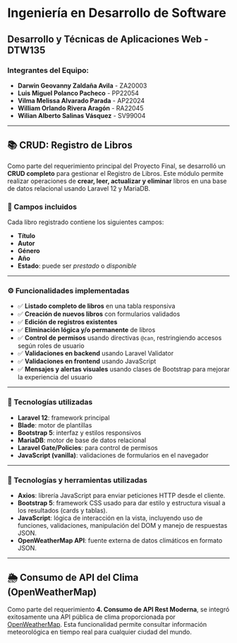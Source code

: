 # Ingeniería en Desarrollo de Software

## Desarrollo y Técnicas de Aplicaciones Web - DTW135

### Integrantes del Equipo:

- **Darwin Geovanny Zaldaña Avila**  - ZA20003
- **Luis Miguel Polanco Pacheco**    - PP22054
- **Vilma Melissa Alvarado Parada**  - AP22024
- **William Orlando Rivera Aragón**  - RA22045
- **Wilian Alberto Salinas Vásquez** - SV99004

---

## 📚 CRUD: Registro de Libros
 
Como parte del requerimiento principal del Proyecto Final, se desarrolló un **CRUD completo** para gestionar el Registro de Libros. Este módulo permite realizar operaciones de **crear, leer, actualizar y eliminar** libros en una base de datos relacional usando Laravel 12 y MariaDB.
 
### 🧾 Campos incluidos
 
Cada libro registrado contiene los siguientes campos:
 
- **Título**
- **Autor**
- **Género**
- **Año**
- **Estado**: puede ser _prestado_ o _disponible_
 
---
 
### ⚙️ Funcionalidades implementadas
 
- ✅ **Listado completo de libros** en una tabla responsiva
- ✅ **Creación de nuevos libros** con formularios validados
- ✅ **Edición de registros existentes**
- ✅ **Eliminación lógica y/o permanente** de libros
- ✅ **Control de permisos** usando directivas `@can`, restringiendo accesos según roles de usuario
- ✅ **Validaciones en backend** usando Laravel Validator
- ✅ **Validaciones en frontend** usando JavaScript
- ✅ **Mensajes y alertas visuales** usando clases de Bootstrap para mejorar la experiencia del usuario
 
---
 
### 💾 Tecnologías utilizadas
 
- **Laravel 12**: framework principal
- **Blade**: motor de plantillas
- **Bootstrap 5**: interfaz y estilos responsivos
- **MariaDB**: motor de base de datos relacional
- **Laravel Gate/Policies**: para control de permisos
- **JavaScript (vanilla)**: validaciones de formularios en el navegador

 ---

 ### 🔧 Tecnologías y herramientas utilizadas
 
- **Axios**: librería JavaScript para enviar peticiones HTTP desde el cliente.
- **Bootstrap 5**: framework CSS usado para dar estilo y estructura visual a los resultados (cards y tablas).
- **JavaScript**: lógica de interacción en la vista, incluyendo uso de funciones, validaciones, manipulación del DOM y manejo de respuestas JSON.
- **OpenWeatherMap API**: fuente externa de datos climáticos en formato JSON.

---

## 🌦️ Consumo de API del Clima (OpenWeatherMap)
 
Como parte del requerimiento **4. Consumo de API Rest Moderna**, se integró exitosamente una API pública de clima proporcionada por [OpenWeatherMap](https://openweathermap.org/api). Esta funcionalidad permite consultar información meteorológica en tiempo real para cualquier ciudad del mundo.
  
